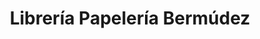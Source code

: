 ---
title: "Librería Papelería Bermúdez"
url: /los-santos-de-maimona/libreria-papeleria-bermudez/
shop: libros
---